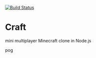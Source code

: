 [![Build Status](https://travis-ci.org/zzh8829/nodecraft.svg?branch=master)](https://travis-ci.org/zzh8829/nodecraft)

# Craft

mini multiplayer Minecraft clone in Node.js

pog
 
